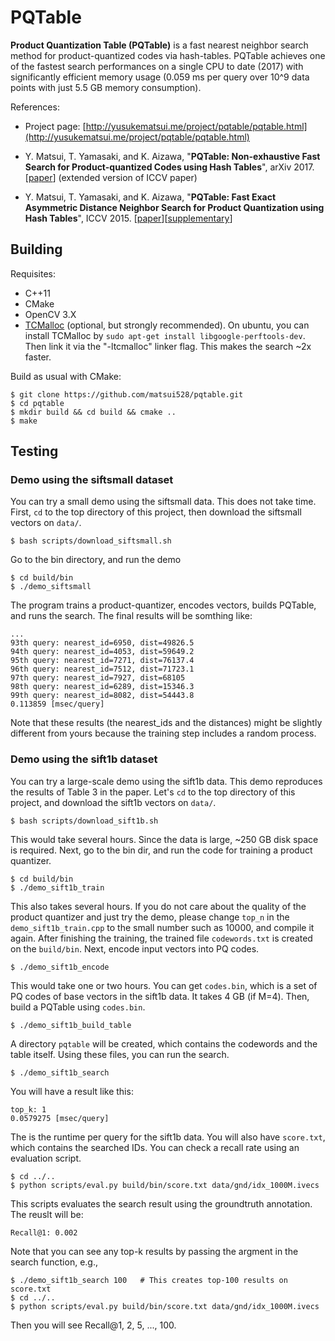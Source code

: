 # PQTable

**Product Quantization Table (PQTable)** is a fast nearest neighbor search method for product-quantized codes via hash-tables. PQTable achieves one of the fastest search performances on a single CPU to date (2017) with significantly efficient memory usage (0.059 ms per query over
10^9 data points with just 5.5 GB memory consumption).

References:

- Project page: [http://yusukematsui.me/project/pqtable/pqtable.html](http://yusukematsui.me/project/pqtable/pqtable.html)

- Y. Matsui, T. Yamasaki, and K. Aizawa, "**PQTable: Non-exhaustive Fast Search for Product-quantized Codes using Hash Tables**", arXiv 2017. [[paper](https://arxiv.org/abs/1704.06556)] (extended version of ICCV paper)

- Y. Matsui, T. Yamasaki, and K. Aizawa, "**PQTable: Fast Exact Asymmetric Distance Neighbor Search for Product Quantization using Hash Tables**", ICCV 2015. [[paper](https://www.hal.t.u-tokyo.ac.jp/~matsui/project/pqtable/doc/iccv2015.pdf)][[supplementary](https://www.hal.t.u-tokyo.ac.jp/~matsui/project/pqtable/doc/supplementary.pdf)]


## Building

Requisites:
* C++11
* CMake
* OpenCV 3.X
* [TCMalloc](http://goog-perftools.sourceforge.net/doc/tcmalloc.html) (optional, but strongly recommended). On ubuntu, you can install TCMalloc by `sudo apt-get install libgoogle-perftools-dev`. Then link it via the "-ltcmalloc" linker flag. This makes the search ~2x faster.

Build as usual with CMake:
```
$ git clone https://github.com/matsui528/pqtable.git
$ cd pqtable
$ mkdir build && cd build && cmake ..
$ make 
```

## Testing
### Demo using the siftsmall dataset
You can try a small demo using the siftsmall data. This does not take time.
First, `cd` to the top directory of this project, then download the siftsmall vectors on `data/`.
```
$ bash scripts/download_siftsmall.sh 
```
Go to the bin directory, and run the demo
```
$ cd build/bin
$ ./demo_siftsmall
```
The program trains a product-quantizer, encodes vectors, builds PQTable, and runs the search. The final results will be somthing like:
```
...
93th query: nearest_id=6950, dist=49826.5
94th query: nearest_id=4053, dist=59649.2
95th query: nearest_id=7271, dist=76137.4
96th query: nearest_id=7512, dist=71723.1
97th query: nearest_id=7927, dist=68105
98th query: nearest_id=6289, dist=15346.3
99th query: nearest_id=8082, dist=54443.8
0.113859 [msec/query]
```
Note that these results (the nearest_ids and the distances) might be slightly different from yours because the training step includes a random process.



### Demo using the sift1b dataset
You can try a large-scale demo using the sift1b data. This demo reproduces the results of Table 3 in the paper.
Let's `cd` to the top directory of this project, and download the sift1b vectors on `data/`.
```
$ bash scripts/download_sift1b.sh 
```
This would take several hours. Since the data is large, ~250 GB disk space is required.
Next, go to the bin dir, and run the code for training a product quantizer.
```
$ cd build/bin
$ ./demo_sift1b_train
```
This also takes several hours. If you do not care about the quality of the product quantizer and just try the demo, please change `top_n` in the `demo_sift1b_train.cpp` to the small number such as 10000, and compile it again.
After finishing the training, the trained file `codewords.txt` is created on the `build/bin`. 
Next, encode input vectors into PQ codes.
```
$ ./demo_sift1b_encode
```
This would take one or two hours. You can get `codes.bin`, which is a set of PQ codes of base vectors in the sift1b data. It takes 4 GB (if M=4).
Then, build a PQTable using `codes.bin`.
```
$ ./demo_sift1b_build_table
```
A directory `pqtable` will be created, which contains the codewords and the table itself. Using these files, you can run the search.
```
$ ./demo_sift1b_search
```
You will have a result like this:
```
top_k: 1
0.0579275 [msec/query] 
```
The is the runtime per query for the sift1b data. You will also have `score.txt`, which contains the searched IDs. You can check a recall rate using an evaluation script.
```
$ cd ../..
$ python scripts/eval.py build/bin/score.txt data/gnd/idx_1000M.ivecs
```
This scripts evaluates the search result using the groundtruth annotation.
The reuslt will be:
```
Recall@1: 0.002
```
Note that you can see any top-k results by passing the argment in the search function, e.g.,
```
$ ./demo_sift1b_search 100   # This creates top-100 results on score.txt
$ cd ../..
$ python scripts/eval.py build/bin/score.txt data/gnd/idx_1000M.ivecs
```
Then you will see Recall@1, 2, 5, ..., 100.




